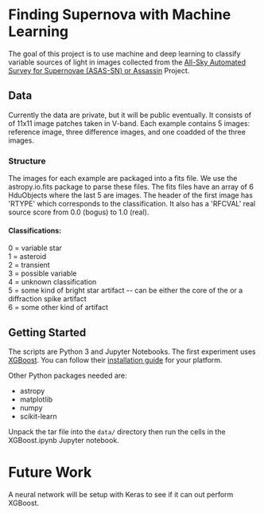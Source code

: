# Finding Supernova with Machine Learning
 
The goal of this project is to use machine and deep learning to classify variable sources
of light in images collected from the
[All-Sky Automated Survey for Supernovae (ASAS-SN) or Assassin](http://www.astronomy.ohio-state.edu/~assassin/index.shtml)
Project.

## Data

Currently the data are private, but it will be public eventually. It consists of of 11x11 image
patches taken in V-band. Each example contains 5 images: reference image, three difference
images, and one coadded of the three images.

### Structure

The images for each example are packaged into a fits file. We use the astropy.io.fits
package to parse these files. The fits files have an array of 6 HduObjects where the last 5 are images.
The header of the first image has 'RTYPE' which corresponds to the classification. It also has a
'RFCVAL' real source score from 0.0 (bogus) to 1.0 (real).

#### Classifications:

0 = variable star<br/>
1 = asteroid<br/>
2 = transient<br/>
3 = possible variable<br/>
4 = unknown classification<br/>
5 = some kind of bright star artifact -- can be either the core of the or a diffraction spike artifact<br/>
6 = some other kind of artifact<br/>

## Getting Started

The scripts are Python 3 and Jupyter Notebooks.
The first experiment uses [XGBoost](https://xgboost.readthedocs.io/en/latest/). You can follow
their [installation guide](https://xgboost.readthedocs.io/en/latest/build.html) for your platform.

Other Python packages needed are:

* astropy
* matplotlib
* numpy
* scikit-learn

Unpack the tar file into the `data/` directory then run the cells in the XGBoost.ipynb Jupyter notebook.

# Future Work

A neural network will be setup with Keras to see if it can out perform XGBoost.
